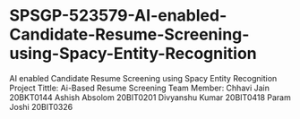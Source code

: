 # SPSGP-523579-AI-enabled-Candidate-Resume-Screening-using-Spacy-Entity-Recognition
AI enabled Candidate Resume Screening using Spacy Entity Recognition
Project Tittle: Ai-Based Resume Screening
Team Member:
Chhavi Jain 20BKT0144
Ashish Absolom 20BIT0201
Divyanshu Kumar 20BIT0418
Param Joshi 20BIT0326
